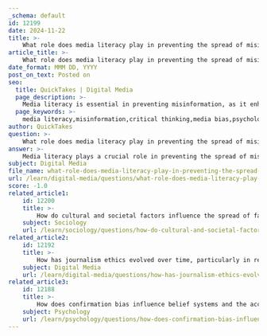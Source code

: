 ```yaml
---
_schema: default
id: 12199
date: 2024-11-22
title: >-
    What role does media literacy play in preventing the spread of misinformation?
article_title: >-
    What role does media literacy play in preventing the spread of misinformation?
date_format: MMM DD, YYYY
post_on_text: Posted on
seo:
  title: QuickTakes | Digital Media
  page_description: >-
    Media literacy is essential in preventing misinformation, as it enhances critical thinking, fosters awareness of media bias, and builds resilience against misleading information, empowering individuals to navigate complex information landscapes.
  page_keywords: >-
    media literacy,misinformation,critical thinking,media bias,psychological inoculation,propaganda,informed citizenship,news sources,information evaluation
author: QuickTakes
question: >-
    What role does media literacy play in preventing the spread of misinformation?
answer: >-
    Media literacy plays a crucial role in preventing the spread of misinformation by equipping individuals with the skills necessary to critically evaluate information sources and discern credible news from falsehoods. Here are several key aspects of how media literacy contributes to combating misinformation:\n\n1. **Critical Thinking and Evaluation**: Media literacy enhances critical thinking skills, enabling individuals to assess the reliability of information. Research indicates that individuals who undergo media literacy training are significantly more likely to check multiple news sources and differentiate between disinformation and objective reporting. For instance, a study by IREX found that participants were 25% more likely to verify news sources after completing a media literacy program.\n\n2. **Awareness of Media Bias**: Understanding media bias is essential for recognizing how information can be manipulated. Media literacy education fosters awareness of different perspectives and the potential biases inherent in various news outlets, which helps individuals approach news consumption more judiciously.\n\n3. **Psychological Inoculation**: Media literacy interventions can serve as a form of psychological inoculation against misinformation. Studies have shown that such interventions improve resilience to misleading information, making individuals less susceptible to believing and sharing false narratives.\n\n4. **Long-term Impact**: The benefits of media literacy are not just immediate; they can have lasting effects. For example, participants in media literacy programs have shown sustained improvements in their ability to discern credible information over time, as evidenced by continued engagement with quality news sources long after the training.\n\n5. **Cultural Context**: Effective media literacy programs take into account cultural contexts, which can enhance their effectiveness. Tailoring interventions to specific communities can lead to better outcomes in terms of misinformation resilience.\n\n6. **Combating Propaganda**: The historical context of media literacy highlights its role in countering propaganda. As noted by Clyde R. Miller in 1939, analyzing and understanding propaganda is essential for fostering informed citizenship, a principle that remains relevant today.\n\n7. **Need for Ongoing Research**: Despite the progress made, there is a continuous need for research to evaluate the effectiveness of media literacy interventions and to develop new strategies to address the evolving landscape of misinformation, particularly in the digital age.\n\nIn summary, media literacy is a vital tool in the fight against misinformation. By fostering critical thinking, awareness of bias, and resilience to misleading information, media literacy empowers individuals to navigate the complex information landscape more effectively, ultimately contributing to a more informed and discerning public.
subject: Digital Media
file_name: what-role-does-media-literacy-play-in-preventing-the-spread-of-misinformation.md
url: /learn/digital-media/questions/what-role-does-media-literacy-play-in-preventing-the-spread-of-misinformation
score: -1.0
related_article1:
    id: 12200
    title: >-
        How do cultural and societal factors influence the spread of fake news?
    subject: Sociology
    url: /learn/sociology/questions/how-do-cultural-and-societal-factors-influence-the-spread-of-fake-news
related_article2:
    id: 12192
    title: >-
        How has journalism ethics evolved over time, particularly in relation to misinformation?
    subject: Digital Media
    url: /learn/digital-media/questions/how-has-journalism-ethics-evolved-over-time-particularly-in-relation-to-misinformation
related_article3:
    id: 12188
    title: >-
        How does confirmation bias influence belief systems and the acceptance of false information?
    subject: Psychology
    url: /learn/psychology/questions/how-does-confirmation-bias-influence-belief-systems-and-the-acceptance-of-false-information
---
```


&nbsp;